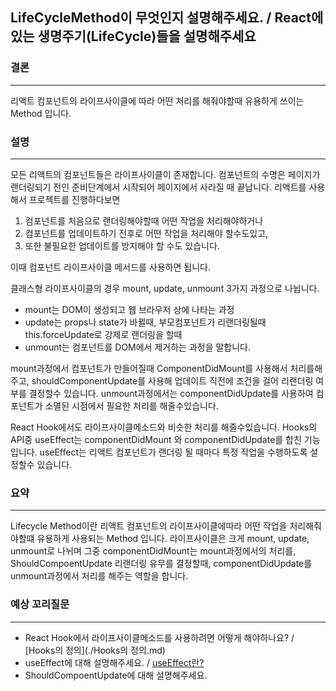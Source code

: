 ## LifeCycleMethod이 무엇인지 설명해주세요.  / React에 있는 생명주기(LifeCycle)들을 설명해주세요



### 결론

<hr/>
리액트 컴포넌트의 라이프사이클에 따라 어떤 처리를 해줘야할때 유용하게 쓰이는 Method 입니다. 

### 설명
<hr/>
모든 리액트의 컴포넌트들은 라이프사이클이 존재합니다. 컴포넌트의 수명은 페이지가 랜더링되기 전인 준비단계에서 시작되어 페이지에서 사라질 때 끝납니다. 리액트를 사용해서 프로젝트를 진행하다보면

1. 컴포넌트를 처음으로 랜더링해야할때 어떤 작업을 처리해야하거나 
2. 컴포넌트를 업데이트하기 전후로 어떤 작업을 처리해야 할수도있고, 
3. 또한 불필요한 업데이트를 방지해야 할 수도 있습니다.   

이때 컴포넌트 라이프사이클 메서드를 사용하면 됩니다.  

클래스형 라이프사이클의 경우 mount, update, unmount 3가지 과정으로 나뉩니다. 

- mount는 DOM이 생성되고 웹 브라우저 상에 나타는 과정
- update는 props나 state가 바뀔때, 부모컴포넌트가 리랜더링될때 this.forceUpdate로 강제로 랜더링을 할때 
- unmount는 컴포넌트를 DOM에서 제거하는 과정을 말합니다. 

mount과정에서 컴포넌트가 만들어질때 ComponentDidMount를 사용해서 처리를해주고, shouldComponentUpdate를 사용해 업데이트 직전에 조건을 걸어 리랜더링 여부를 결정할수 있습니다. unmount과정에서는 componentDidUpdate를 사용하여 컴포넌트가 소멸된 시점에서 필요한 처리를 해줄수있습니다. 

React Hook에서도 라이프사이클메소드와 비슷한 처리를 해줄수있습니다. Hooks의 API중 useEffect는 componentDidMount 와 componentDidUpdate를 합친 기능입니다. useEffect는 리액트 컴포넌트가 랜더링 될 때마다 특정 작업을 수행하도록 설정할수 있습니다.  

### 요약
<hr/> 
Lifecycle Method이란 리액트 컴포넌트의 라이프사이클에따라 어떤 작업을 처리해줘야할떄 유용하게 사용되는 Method 입니다. 
라이프사이클은 크게 mount, update, unmount로 나뉘며 
그중 componentDidMount는 mount과정에서의 처리를, ShouldCompoentUpdate 리랜더링 유무를 결정할때, componentDidUpdate를 unmount과정에서 처리를 해주는 역할을 합니다. 

### 예상 꼬리질문 
<hr/> 

- React Hook에서 라이프사이클메소드를 사용하려면 어떻게 해야하나요? / [Hooks의 정의](./Hooks의 정의.md)
- useEffect에 대해 설명해주세요. / [useEffect란?](./useEffect란?.md)
- ShouldCompoentUpdate에 대해 설명해주세요.
